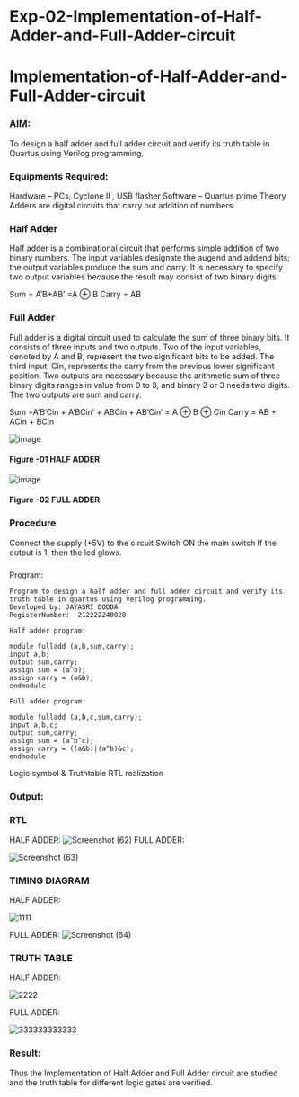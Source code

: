 # Exp-02-Implementation-of-Half-Adder-and-Full-Adder-circuit

# Implementation-of-Half-Adder-and-Full-Adder-circuit
### AIM:
To design a half adder and full adder circuit and verify its truth table in Quartus using Verilog programming.

### Equipments Required:
Hardware – PCs, Cyclone II , USB flasher
Software – Quartus prime
Theory
Adders are digital circuits that carry out addition of numbers.

### Half Adder
Half adder is a combinational circuit that performs simple addition of two binary numbers. The input variables designate the augend and addend bits; the output variables produce the sum and carry. It is necessary to specify two output variables because the result may consist of two binary digits.

Sum = A’B+AB’ =A ⊕ B Carry = AB

### Full Adder
Full adder is a digital circuit used to calculate the sum of three binary bits. It consists of three inputs and two outputs. Two of the input variables, denoted by A and B, represent the two significant bits to be added. The third input, Cin, represents the carry from the previous lower significant position. Two outputs are necessary because the arithmetic sum of three binary digits ranges in value from 0 to 3, and binary 2 or 3 needs two digits. The two outputs are sum and carry.

Sum =A’B’Cin + A’BCin’ + ABCin + AB’Cin’ = A ⊕ B ⊕ Cin Carry = AB + ACin + BCin

 ![image](https://user-images.githubusercontent.com/36288975/163552156-a13e5a56-c638-4110-97d9-8896907c8d25.png)

#### Figure -01 HALF ADDER 


![image](https://user-images.githubusercontent.com/36288975/163552057-b3547877-6d07-45b4-b7e0-bcfebfad9e1d.png)

#### Figure -02 FULL ADDER 

### Procedure

Connect the supply (+5V) to the circuit
Switch ON the main switch
If the output is 1, then the led glows.
### 
Program:
```
Program to design a half adder and full adder circuit and verify its truth table in quartus using Verilog programming.
Developed by: JAYASRI DODDA
RegisterNumber:  212222240028

Half adder program:

module fulladd (a,b,sum,carry);
input a,b;
output sum,carry;
assign sum = (a^b);
assign carry = (a&b);
endmodule

Full adder program:

module fulladd (a,b,c,sum,carry);
input a,b,c;
output sum,carry;
assign sum = (a^b^c);
assign carry = ((a&b)|(a^b)&c);
endmodule

```
Logic symbol & Truthtable
RTL realization

### Output:
### RTL
HALF ADDER:
![Screenshot (62)](https://user-images.githubusercontent.com/123259278/231416593-b2c34efd-177f-4510-b47f-ca251680f69f.png)
FULL ADDER:

![Screenshot (63)](https://user-images.githubusercontent.com/123259278/231416782-8bc5d1d5-9179-4d09-9cfd-b19f7fbb61f3.png)


### TIMING DIAGRAM
HALF ADDER:

![1111](https://user-images.githubusercontent.com/123259278/231417391-d60dec73-907a-4a2a-bf8a-7e904fc438d3.png)

FULL ADDER:
![Screenshot (64)](https://user-images.githubusercontent.com/123259278/231417486-50ba563a-9fdf-4c71-823e-fb5039cae965.png)



### TRUTH TABLE 
HALF ADDER:

![2222](https://user-images.githubusercontent.com/123259278/231417969-9615a8ff-2a0c-4ef0-8310-f43b07a1a2d3.png)

FULL ADDER:

![333333333333](https://user-images.githubusercontent.com/123259278/231418040-4d8a2731-2972-45a5-967a-80552a96ea03.png)


### Result:
Thus the Implementation of Half Adder and Full Adder circuit are studied and the truth table for different logic gates are verified.
